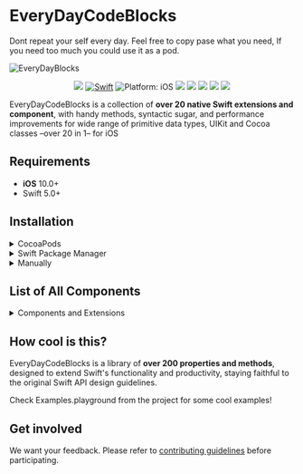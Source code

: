 # EveryDayCodeBlocks

Dont repeat your self every day.
Feel free to copy pase what you need, If you need too much you could use it as a pod.
<p align="left">
  <img src="" title="EveryDayBlocks">
</p>
</p>
 <p align="center">
<img src="https://img.shields.io/github/workflow/status/abuzeid-ibrahim/MimiMusicPlayer/iOS%20starter%20workflow/master">
<a href="https://developer.apple.com/swift/"><img src="https://img.shields.io/badge/Swift-5.0-orange.svg?style=flat" alt="Swift"/></a>
<img src="https://img.shields.io/badge/Platform-iOS%2011.0+-lightgrey.svg" alt="Platform: iOS">
<img src="https://img.shields.io/badge/XCode-11.5%2B-lightgrey">
<img src="https://img.shields.io/badge/Code%20Coverage-71%25-brightgreen">
 <img src="https://img.shields.io/badge/Swift-5.0-orange.svg">
 <img src="https://img.shields.io/badge/Xcode-11.4-blue.svg">
 <img src="https://img.shields.io/badge/License-MIT-red.svg">
</p>

EveryDayCodeBlocks is a collection of **over 20 native Swift extensions and component**, with handy methods, syntactic sugar, and performance improvements for wide range of primitive data types, UIKit and Cocoa classes –over 20 in 1– for iOS

## Requirements

- **iOS** 10.0+ 
- Swift 5.0+

## Installation

<details>
<summary>CocoaPods</summary>
</br>
<p>To integrate EveryDayCodeBlocks into your Xcode project using <a href="http://cocoapods.org">CocoaPods</a>, specify it in your <code>Podfile</code>:</p>

<h4>- Integrate All extensions (recommended):</h4>
<pre><code class="ruby language-ruby">pod 'EveryDayCodeBlocks'</code></pre>

<h4>- Integrate Network Layer extensions only:</h4>
<pre><code class="ruby language-ruby">pod 'EveryDayCodeBlocks/DevNetwork'</code></pre>

<h4>- Integrate Foundation/UIKit extensions only:</h4>
<pre><code class="ruby language-ruby">pod 'EveryDayCodeBlocks/DevNetwork'</code></pre>

<h4>- Integrate UIComponents only:</h4>
<pre><code class="ruby language-ruby">pod 'EveryDayCodeBlocks/UIComponents'</code></pre>

<h4>- Integrate Proxies and Wrappers extensions only:</h4>
<pre><code class="ruby language-ruby">pod 'EveryDayCodeBlocks/Wrappers'</code></pre>
</details>

<details>
<summary>Swift Package Manager</summary>
</br>
<p>You can use <a href="https://swift.org/package-manager">The Swift Package Manager</a> to install <code>EveryDayCodeBlocks</code> by adding the proper description to your <code>Package.swift</code> file:</p>

<pre><code class="swift language-swift">import PackageDescription

let package = Package(
    name: "YOUR_PROJECT_NAME",
    targets: [],
    dependencies: [
        .package(url: "https://github.com/EveryDayCodeBlocks/EveryDayCodeBlocks.git", from: "5.2.0")
    ]
)
</code></pre>

<p>Next, add <code>EveryDayCodeBlocks</code> to your targets dependencies like so:</p>
<pre><code class="swift language-swift">.target(
    name: "YOUR_TARGET_NAME",
    dependencies: [
        "EveryDayCodeBlocks",
    ]
),</code></pre>
<p>Then run <code>swift package update</code>.</p>

<p>Note that the <a href="https://swift.org/package-manager">Swift Package Manager</a> doesn't support building for iOS/tvOS/macOS/watchOS apps – see Accio in the next section for that.
</details>



<details>
<summary>Manually</summary>
</br>
<p>Add the <a href="https://github.com/EveryDayCodeBlocks/EveryDayCodeBlocks/tree/master/Sources/EveryDayCodeBlocks">EveryDayCodeBlocks</a> folder to your Xcode project to use all extensions, or a specific extension.</p>
<p>For your test targets you can also add the <a href="https://github.com/EveryDayCodeBlocks/EveryDayCodeBlocks/tree/master/Tests/XCTest">XCTest</a> folder.</p>
</details>

## List of All Components

<details>
<summary> Components and Extensions</summary>
</br>
<ul>
<li><a href="https://github.com/EveryDayCodeBlocks/EveryDayCodeBlocks/tree/master/Sources/EveryDayCodeBlocks/SwiftStdlib/ArrayExtensions.swift"><code>Array extensions</code></a></li>
<li><a href="https://github.com/EveryDayCodeBlocks/EveryDayCodeBlocks/tree/master/Sources/EveryDayCodeBlocks/SwiftStdlib/BidirectionalCollectionExtensions.swift"><code>Foundation and UIKit extensions</code></a></li>
<li><a href="https://github.com/EveryDayCodeBlocks/EveryDayCodeBlocks/tree/master/Sources/EveryDayCodeBlocks/SwiftStdlib/BinaryFloatingPointExtensions.swift"><code>AudioPlayer Component</code></a></li>
<li><a href="https://github.com/EveryDayCodeBlocks/EveryDayCodeBlocks/tree/master/Sources/EveryDayCodeBlocks/SwiftStdlib/BoolExtensions.swift"><code>Network</code></a></li>
<li><a href="https://github.com/EveryDayCodeBlocks/EveryDayCodeBlocks/tree/master/Sources/EveryDayCodeBlocks/SwiftStdlib/CharacterExtensions.swift"><code> extensions</code></a></li>
</ul>
</details>


## How cool is this?

EveryDayCodeBlocks is a library of **over 200 properties and methods**, designed to extend Swift's functionality and productivity, staying faithful to the original Swift API design guidelines.

Check Examples.playground from the project for some cool examples!

## Get involved

We want your feedback.
Please refer to [contributing guidelines](https://github.com/EveryDayCodeBlocks/EveryDayCodeBlocks/tree/master/CONTRIBUTING.md) before participating.

